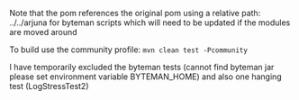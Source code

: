 
Note that the pom references the original pom using a relative path: ../../arjuna for byteman scripts
which will need to be updated if the modules are moved around

To build use the community profile: `mvn clean test -Pcommunity`

I have temporarily excluded the byteman tests (cannot find byteman jar please set environment variable BYTEMAN_HOME)
and also one hanging test (LogStressTest2)

